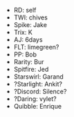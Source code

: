 - RD: self
- TWI: chives
- Spike: Jake
- Trix: K
- AJ: 6days
- FLT: limegreen?
- PP: Bob
- Rarity: Bur
- Spitfire: Jed
- Starswirl: Garand
- ?Starlight: Ankit?
- ?Discord: Silence?
- ?Daring: vylet?
- Quibble: Enrique
